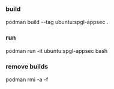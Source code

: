 ### build
podman build --tag ubuntu:spgl-appsec .

### run
podman run -it ubuntu:spgl-appsec bash

### remove builds
podman rmi -a -f